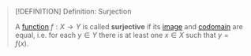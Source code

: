 >[!DEFINITION] Definition: Surjection
>
>A [function](Function.md) $f: X \to Y$ is called **surjective** if its [image](Function.md) and [codomain](Function.md) are equal, i.e. for each $y \in Y$ there is at least one $x \in X$ such that $y = f(x)$.
>